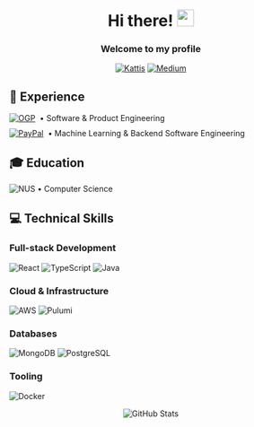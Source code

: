 <h1 align="center">Hi there! <img src="https://raw.githubusercontent.com/MartinHeinz/MartinHeinz/master/wave.gif" width="30px"></h1>
<h3 align="center">Welcome to my profile</h3>

<div align="center">
  
[![Kattis](https://img.shields.io/badge/Kattis-FF4B1F?style=for-the-badge&logo=data:image/png;base64,LOGO_PLACEHOLDER)](https://open.kattis.com/users/kevin9foong)
[![Medium](https://img.shields.io/badge/Medium-333333?style=for-the-badge&logo=medium&logoColor=white)](https://medium.com/@kevin9foong)
  
</div>

## 🚀 Experience

<div style="display: flex; align-items: center; margin-bottom: 10px">
   <a href="https://www.open.gov.sg/">
    <img alt="OGP" src="https://img.shields.io/badge/Open_Government_Products-252938?style=for-the-badge&logo=data:image/svg+xml;base64,PHN2ZyB3aWR0aD0iMjQiIGhlaWdodD0iMjQiIHZpZXdCb3g9IjAgMCAyNCAyNCIgZmlsbD0ibm9uZSIgeG1sbnM9Imh0dHA6Ly93d3cudzMub3JnLzIwMDAvc3ZnIj4KPHBhdGggZD0iTTQgMTJDNCAxNi40MTgzIDcuNTgxNzIgMjAgMTIgMjBDMTYuNDE4MyAyMCAyMCAxNi40MTgzIDIwIDEyQzIwIDcuNTgxNzIgMTYuNDE4MyA0IDEyIDRDNy41ODE3MiA0IDQgNy41ODE3MiA0IDEyWiIgc3Ryb2tlPSIjMjE5NkYzIiBzdHJva2Utd2lkdGg9IjIiLz4KPC9zdmc+"/>
  </a>
  <span style="margin-left: 8px">• Software & Product Engineering</span>
</div>

<div style="display: flex; align-items: center; margin-bottom: 10px">
  <a href="https://www.paypal.com">
    <img alt="PayPal" src="https://img.shields.io/badge/PayPal-00457C?style=for-the-badge&logo=paypal&logoColor=white"/>
  </a>
  <span style="margin-left: 8px">• Machine Learning & Backend Software Engineering</span>
</div>
 
## 🎓 Education

![NUS](https://img.shields.io/badge/National_University_of_Singapore-00529B?style=for-the-badge&logo=data:image/png;base64,LOGO_PLACEHOLDER) • Computer Science

## 💻 Technical Skills

### Full-stack Development
![React](https://img.shields.io/badge/React-20232A?style=for-the-badge&logo=react&logoColor=61DAFB)
![TypeScript](https://img.shields.io/badge/TypeScript-007ACC?style=for-the-badge&logo=typescript&logoColor=white)
![Java](https://img.shields.io/badge/Java-ED8B00?style=for-the-badge&logo=openjdk&logoColor=white)

### Cloud & Infrastructure
![AWS](https://img.shields.io/badge/AWS-232F3E?style=for-the-badge&logo=amazon-aws&logoColor=white)
![Pulumi](https://img.shields.io/badge/Pulumi-8A3391?style=for-the-badge&logo=pulumi&logoColor=white)

### Databases
![MongoDB](https://img.shields.io/badge/MongoDB-4EA94B?style=for-the-badge&logo=mongodb&logoColor=white)
![PostgreSQL](https://img.shields.io/badge/PostgreSQL-316192?style=for-the-badge&logo=postgresql&logoColor=white)

### Tooling
![Docker](https://img.shields.io/badge/Docker-2496ED?style=for-the-badge&logo=docker&logoColor=white)

<div align="center">
  <img src="https://github-readme-stats.vercel.app/api?username=kevin9foong&show_icons=true&theme=radical" alt="GitHub Stats" />
</div>
